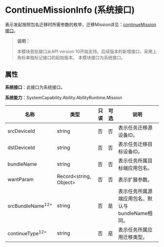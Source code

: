 # ContinueMissionInfo (系统接口)

表示发起按照包名迁移时所需参数的枚举，迁移Mission详见：[continueMission接口](js-apis-distributedMissionManager-sys.md#distributedmissionmanagercontinuemission10)。

> **说明：**
>
> 本模块首批接口从API version 10开始支持。后续版本的新增接口，采用上角标单独标记接口的起始版本。
> 本模块接口为系统接口。

## 属性

**系统接口**：此接口为系统接口。

**系统能力**：SystemCapability.Ability.AbilityRuntime.Mission

| 名称       | 类型   | 只读   | 可选   | 说明      |
| -------- | ------ | ---- | ---- | ------- |
| srcDeviceId | string | 否    | 否    | 表示任务迁移源设备ID。 |
| dstDeviceId | string | 否    | 否    | 表示任务迁移目标设备ID。 |
| bundleName | string | 否    | 否    | 表示任务所属目标端应用包名。 |
| wantParam | Record<string, Object> | 否    | 否    | 表示扩展参数。 |
| srcBundleName<sup>12+</sup> | string | 否    | 是    | 表示任务所属源端应用包名，默认与bundleName相同。 |
| continueType<sup>12+</sup> | string | 否    | 是    | 表示任务所属应用迁移类型。 |
